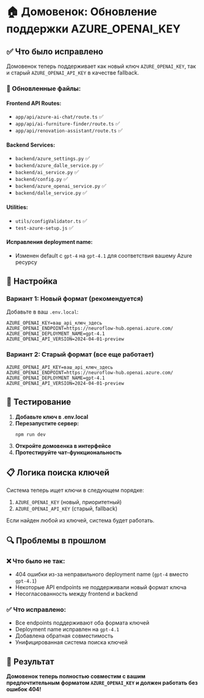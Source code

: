 # 🏠 Домовенок: Обновление поддержки AZURE_OPENAI_KEY

## ✅ Что было исправлено

Домовенок теперь поддерживает как новый ключ `AZURE_OPENAI_KEY`, так и старый `AZURE_OPENAI_API_KEY` в качестве fallback.

### 📂 Обновленные файлы:

#### Frontend API Routes:
- `app/api/azure-ai-chat/route.ts` ✅
- `app/api/ai-furniture-finder/route.ts` ✅  
- `app/api/renovation-assistant/route.ts` ✅

#### Backend Services:
- `backend/azure_settings.py` ✅
- `backend/azure_dalle_service.py` ✅
- `backend/ai_service.py` ✅
- `backend/config.py` ✅
- `backend/azure_openai_service.py` ✅
- `backend/dalle_service.py` ✅

#### Utilities:
- `utils/configValidator.ts` ✅
- `test-azure-setup.js` ✅

#### Исправления deployment name:
- Изменен default с `gpt-4` на `gpt-4.1` для соответствия вашему Azure ресурсу

## 🔧 Настройка

### Вариант 1: Новый формат (рекомендуется)
Добавьте в ваш `.env.local`:
```env
AZURE_OPENAI_KEY=ваш_api_ключ_здесь
AZURE_OPENAI_ENDPOINT=https://neuroflow-hub.openai.azure.com/
AZURE_OPENAI_DEPLOYMENT_NAME=gpt-4.1
AZURE_OPENAI_API_VERSION=2024-04-01-preview
```

### Вариант 2: Старый формат (все еще работает)
```env
AZURE_OPENAI_API_KEY=ваш_api_ключ_здесь
AZURE_OPENAI_ENDPOINT=https://neuroflow-hub.openai.azure.com/
AZURE_OPENAI_DEPLOYMENT_NAME=gpt-4.1
AZURE_OPENAI_API_VERSION=2024-04-01-preview
```

## 🚀 Тестирование

1. **Добавьте ключ в .env.local**
2. **Перезапустите сервер:**
   ```bash
   npm run dev
   ```
3. **Откройте домовенка в интерфейсе**
4. **Протестируйте чат-функциональность**

## 📋 Логика поиска ключей

Система теперь ищет ключи в следующем порядке:
1. `AZURE_OPENAI_KEY` (новый, приоритетный)
2. `AZURE_OPENAI_API_KEY` (старый, fallback)

Если найден любой из ключей, система будет работать.

## 🔍 Проблемы в прошлом

### ❌ Что было не так:
- 404 ошибки из-за неправильного deployment name (`gpt-4` вместо `gpt-4.1`)
- Некоторые API endpoints не поддерживали новый формат ключа
- Несогласованность между frontend и backend

### ✅ Что исправлено:
- Все endpoints поддерживают оба формата ключей
- Deployment name исправлен на `gpt-4.1`
- Добавлена обратная совместимость
- Унифицированная система поиска ключей

## 🎯 Результат

**Домовенок теперь полностью совместим с вашим предпочтительным форматом `AZURE_OPENAI_KEY` и должен работать без ошибок 404!** 